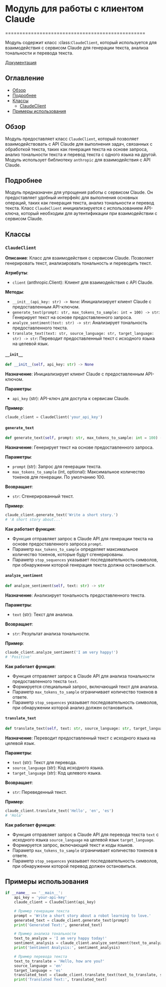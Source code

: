 # Модуль для работы с клиентом Claude
=================================================

Модуль содержит класс :class:`ClaudeClient`, который используется для взаимодействия с сервисом Claude для генерации текста, анализа тональности и перевода текста.

[Документация](https://github.com/hypo69/hypotez/blob/master/docs/ru/src/ai/anthropic/claude.py.md)

## Оглавление

- [Обзор](#обзор)
- [Подробнее](#подробнее)
- [Классы](#классы)
    - [ClaudeClient](#claudeclient)
- [Примеры использования](#примеры-использования)

## Обзор

Модуль предоставляет класс `ClaudeClient`, который позволяет взаимодействовать с API Claude для выполнения задач, связанных с обработкой текста, таких как генерация текста на основе запроса, анализ тональности текста и перевод текста с одного языка на другой. Модуль использует библиотеку `anthropic` для взаимодействия с API Claude.

## Подробнее

Модуль предназначен для упрощения работы с сервисом Claude. Он предоставляет удобный интерфейс для выполнения основных операций, таких как генерация текста, анализ тональности и перевод текста. Класс `ClaudeClient` инициализируется с использованием API-ключа, который необходим для аутентификации при взаимодействии с сервисом Claude.

## Классы

### `ClaudeClient`

**Описание**: Класс для взаимодействия с сервисом Claude. Позволяет генерировать текст, анализировать тональность и переводить текст.

**Атрибуты**:
- `client` (anthropic.Client): Клиент для взаимодействия с API Claude.

**Методы**:
- `__init__(api_key: str) -> None`: Инициализирует клиент Claude с предоставленным API-ключом.
- `generate_text(prompt: str, max_tokens_to_sample: int = 100) -> str`: Генерирует текст на основе предоставленного запроса.
- `analyze_sentiment(text: str) -> str`: Анализирует тональность предоставленного текста.
- `translate_text(text: str, source_language: str, target_language: str) -> str`: Переводит предоставленный текст с исходного языка на целевой язык.

#### `__init__`

```python
def __init__(self, api_key: str) -> None
```

**Назначение**: Инициализирует клиент Claude с предоставленным API-ключом.

**Параметры**:
- `api_key` (str): API-ключ для доступа к сервисам Claude.

**Пример**:
```python
claude_client = ClaudeClient('your_api_key')
```

#### `generate_text`

```python
def generate_text(self, prompt: str, max_tokens_to_sample: int = 100) -> str
```

**Назначение**: Генерирует текст на основе предоставленного запроса.

**Параметры**:
- `prompt` (str): Запрос для генерации текста.
- `max_tokens_to_sample` (int, optional): Максимальное количество токенов для генерации. По умолчанию 100.

**Возвращает**:
- `str`: Сгенерированный текст.

**Пример**:
```python
claude_client.generate_text('Write a short story.')
# 'A short story about...'
```

**Как работает функция**:
- Функция отправляет запрос в Claude API для генерации текста на основе предоставленного запроса `prompt`.
- Параметр `max_tokens_to_sample` определяет максимальное количество токенов, которые будут сгенерированы.
- Параметр `stop_sequences` указывает последовательность символов, при обнаружении которой генерация текста должна остановиться.

#### `analyze_sentiment`

```python
def analyze_sentiment(self, text: str) -> str
```

**Назначение**: Анализирует тональность предоставленного текста.

**Параметры**:
- `text` (str): Текст для анализа.

**Возвращает**:
- `str`: Результат анализа тональности.

**Пример**:
```python
claude_client.analyze_sentiment('I am very happy!')
# 'Positive'
```

**Как работает функция**:
- Функция отправляет запрос в Claude API для анализа тональности предоставленного текста `text`.
- Формируется специальный запрос, включающий текст для анализа.
- Параметр `max_tokens_to_sample` ограничивает количество токенов в ответе.
- Параметр `stop_sequences` указывает последовательность символов, при обнаружении которой анализ должен остановиться.

#### `translate_text`

```python
def translate_text(self, text: str, source_language: str, target_language: str) -> str
```

**Назначение**: Переводит предоставленный текст с исходного языка на целевой язык.

**Параметры**:
- `text` (str): Текст для перевода.
- `source_language` (str): Код исходного языка.
- `target_language` (str): Код целевого языка.

**Возвращает**:
- `str`: Переведенный текст.

**Пример**:
```python
claude_client.translate_text('Hello', 'en', 'es')
# 'Hola'
```

**Как работает функция**:
- Функция отправляет запрос в Claude API для перевода текста `text` с исходного языка `source_language` на целевой язык `target_language`.
- Формируется запрос, включающий текст и коды языков.
- Параметр `max_tokens_to_sample` ограничивает количество токенов в ответе.
- Параметр `stop_sequences` указывает последовательность символов, при обнаружении которой перевод должен остановиться.

## Примеры использования

```python
if __name__ == '__main__':
    api_key = 'your-api-key'
    claude_client = ClaudeClient(api_key)

    # Пример генерации текста
    prompt = 'Write a short story about a robot learning to love.'
    generated_text = claude_client.generate_text(prompt)
    print('Generated Text:', generated_text)

    # Пример анализа тональности
    text_to_analyze = 'I am very happy today!'
    sentiment_analysis = claude_client.analyze_sentiment(text_to_analyze)
    print('Sentiment Analysis:', sentiment_analysis)

    # Пример перевода текста
    text_to_translate = 'Hello, how are you?'
    source_language = 'en'
    target_language = 'es'
    translated_text = claude_client.translate_text(text_to_translate, source_language, target_language)
    print('Translated Text:', translated_text)